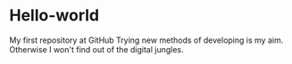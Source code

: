 # Hello-world
My first repository at GitHub
Trying new methods of developing is my aim. Otherwise I won't find out of the digital jungles.
